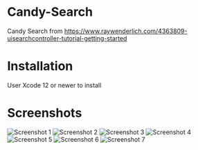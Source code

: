 # Candy-Search
Candy Search from https://www.raywenderlich.com/4363809-uisearchcontroller-tutorial-getting-started

# Installation
User Xcode 12 or newer to install

# Screenshots
![Screenshot 1](https://github.com/dbystruev/Candy-Search/blob/main/CandySearch/Screenshots/Screenshot01.png?raw=true)
![Screenshot 2](https://github.com/dbystruev/Candy-Search/blob/main/CandySearch/Screenshots/Screenshot02.png?raw=true)
![Screenshot 3](https://github.com/dbystruev/Candy-Search/blob/main/CandySearch/Screenshots/Screenshot03.png?raw=true)
![Screenshot 4](https://github.com/dbystruev/Candy-Search/blob/main/CandySearch/Screenshots/Screenshot04.png?raw=true)
![Screenshot 5](https://github.com/dbystruev/Candy-Search/blob/main/CandySearch/Screenshots/Screenshot05.png?raw=true)
![Screenshot 6](https://github.com/dbystruev/Candy-Search/blob/main/CandySearch/Screenshots/Screenshot06.png?raw=true)
![Screenshot 7](https://github.com/dbystruev/Candy-Search/blob/main/CandySearch/Screenshots/Screenshot07.png?raw=true)
